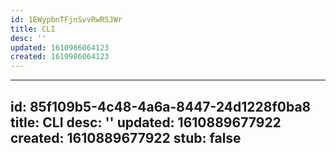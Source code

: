 ```yaml
---
id: 1EWypbnTFjnSvvRwRSJWr
title: CLI
desc: ''
updated: 1610986064123
created: 1610986064123
---
```

 ---
id: 85f109b5-4c48-4a6a-8447-24d1228f0ba8
title: CLI
desc: ''
updated: 1610889677922
created: 1610889677922
stub: false
---

